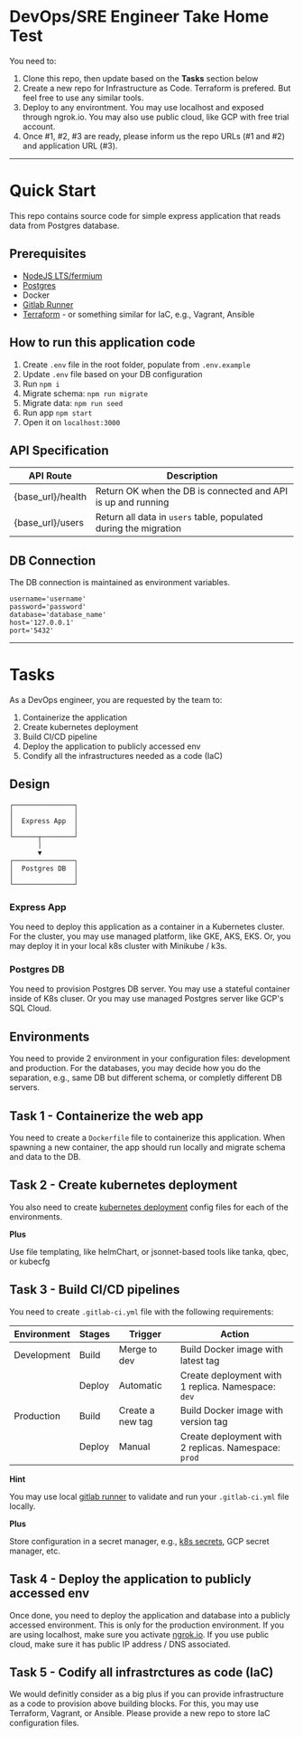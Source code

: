 # DevOps/SRE Engineer Take Home Test

You need to:
1. Clone this repo, then update based on the **Tasks** section below
2. Create a new repo for Infrastructure as Code. Terraform is prefered. But feel free to use any similar tools.
3. Deploy to any environtment. You may use localhost and exposed through ngrok.io. You may also use public cloud, like GCP with free trial account.
4. Once #1, #2, #3 are ready, please inform us the repo URLs (#1 and #2) and application URL (#3).

---
# Quick Start

This repo contains source code for simple express application that reads data from Postgres database.

## Prerequisites
- [NodeJS LTS/fermium](https://nodejs.org/en/about/releases/)
- [Postgres](https://www.postgresql.org/)
- Docker
- [Gitlab Runner](https://docs.gitlab.com/runner/install/)
- [Terraform](https://www.terraform.io/) - or something similar for IaC, e.g., Vagrant, Ansible

## How to run this application code
1. Create `.env` file in the root folder, populate from `.env.example`
1. Update `.env` file based on your DB configuration
1. Run `npm i`
1. Migrate schema: `npm run migrate`
1. Migrate data: `npm run seed`
1. Run app `npm start` 
1. Open it on `localhost:3000`

## API Specification
| API Route | Description |
|---|---|
| {base_url}/health | Return OK when the DB is connected and API is up and running |
| {base_url}/users | Return all data in `users` table, populated during the migration |


## DB Connection
The DB connection is maintained as environment variables.
```
username='username'
password='password'
database='database_name'
host='127.0.0.1'
port='5432'
```

---

# Tasks
As a DevOps engineer, you are requested by the team to:
1. Containerize the application
1. Create kubernetes deployment
1. Build CI/CD pipeline
1. Deploy the application to publicly accessed env
1. Condify all the infrastructures needed as a code (IaC)

## Design

```
┌───────────────┐
│               │
│  Express App  │
│               │
└──────┬────────┘
       │
       ▼
┌───────────────┐
│  Postgres DB  │
│               │
└───────────────┘
```

### Express App
You need to deploy this application as a container in a Kubernetes cluster. For the cluster, you may use managed platform, like GKE, AKS, EKS. Or, you may deploy it in your local k8s cluster with Minikube / k3s.

### Postgres DB
You need to provision Postgres DB server. You may use a stateful container inside of K8s cluser. Or you may use managed Postgres server like GCP's SQL Cloud.

## Environments
You need to provide 2 environment in your configuration files: development and production. For the databases, you may decide how you do the separation, e.g., same DB but different schema, or completly different DB servers.

## Task 1 - Containerize the web app
You need to create a `Dockerfile` file to containerize this application. When spawning a new container, the app should run locally and migrate schema and data to the DB.

## Task 2 - Create kubernetes deployment
You also need to create [kubernetes deployment](https://kubernetes.io/docs/concepts/workloads/controllers/deployment/) config files for each of the environments.

**Plus**

Use file templating, like helmChart, or jsonnet-based tools like tanka, qbec, or kubecfg

## Task 3 - Build CI/CD pipelines
You need to create `.gitlab-ci.yml` file with the following requirements: 

| Environment | Stages | Trigger | Action |
|---|---|---|---|
| Development | Build | Merge to dev | Build Docker image with latest tag |
|  | Deploy | Automatic | Create deployment with 1 replica. Namespace: `dev` |
| Production | Build | Create a new tag | Build Docker image with version tag |
|  | Deploy | Manual | Create deployment with 2 replicas. Namespace: `prod` |

**Hint**

You may use local [gitlab runner](https://docs.gitlab.com/runner/install/) to validate and run your `.gitlab-ci.yml` file locally.

**Plus**

Store configuration in a secret manager, e.g., [k8s secrets](https://kubernetes.io/docs/concepts/configuration/secret/), GCP secret manager, etc.

##  Task 4 - Deploy the application to publicly accessed env
Once done, you need to deploy the application and database into a publicly accessed environment. This is only for the production environment. If you are using localhost, make sure you activate [ngrok.io](ngrok.io). If you use public cloud, make sure it has public IP address / DNS associated.

## Task 5 - Codify all infrastrctures as code (IaC)
We would definitly consider as a big plus if you can provide infrastructure as a code to provision above building blocks. For this, you may use Terraform, Vagrant, or Ansible. Please provide a new repo to store IaC configuration files.
